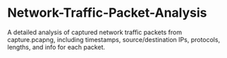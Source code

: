 # Network-Traffic-Packet-Analysis
A detailed analysis of captured network traffic packets from capture.pcapng, including timestamps, source/destination IPs, protocols, lengths, and info for each packet.
